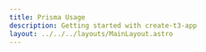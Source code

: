 ```yaml
---
title: Prisma Usage
description: Getting started with create-t3-app
layout: ../../../layouts/MainLayout.astro
---
```


